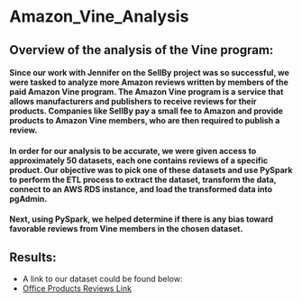 # Amazon_Vine_Analysis

## Overview of the analysis of the Vine program:


#### Since our work with Jennifer on the SellBy project was so successful, we were tasked to analyze more Amazon reviews written by members of the paid Amazon Vine program. The Amazon Vine program is a service that allows manufacturers and publishers to receive reviews for their products. Companies like SellBy pay a small fee to Amazon and provide products to Amazon Vine members, who are then required to publish a review.
#### In order for our analysis to be accurate, we were given access to approximately 50 datasets, each one contains reviews of a specific product. Our objective was to pick one of these datasets and use PySpark to perform the ETL process to extract the dataset, transform the data, connect to an AWS RDS instance, and load the transformed data into pgAdmin. 

#### Next, using PySpark, we helped determine if there is any bias toward favorable reviews from Vine members in the chosen dataset.


## Results:


* A link to our dataset could be found below:
* [Office Products Reviews Link](https://amazon-officereviews.s3.amazonaws.com/amazon_reviews_us_Office_Products_v1_00.tsv.gz)



